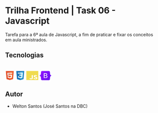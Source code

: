 # Trilha Frontend | Task 06 - Javascript

Tarefa para a 6ª aula de Javascript, a fim de praticar e fixar os conceitos em aula ministrados.

## Tecnologias

<div style="display: inline_block"><br>
  <img align="center"  height="30"  src="https://raw.githubusercontent.com/devicons/devicon/master/icons/html5/html5-original.svg">
  <img align="center"  height="30"  src="https://raw.githubusercontent.com/devicons/devicon/master/icons/css3/css3-original.svg">
  <img align="center"  height="30" width="40" src="https://raw.githubusercontent.com/devicons/devicon/master/icons/javascript/javascript-plain.svg">
  <img align="center"  height="38"  src="https://github.com/devicons/devicon/blob/master/icons/bootstrap/bootstrap-original.svg">
</div>

## Autor

- Welton Santos (José Santos na DBC)
